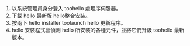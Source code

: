 1. 以系統管理員身分登入 toohello 處理序伺服器。
2. 下載 hello 最新版 hello[整合安裝](http://aka.ms/unifiedinstaller)。
3. 按兩下 hello installer toolaunch hello 更新程序。
4. hello 安裝程式會偵測 hello 所安裝的各種元件，並將它們升級 toohello 最新版本。
